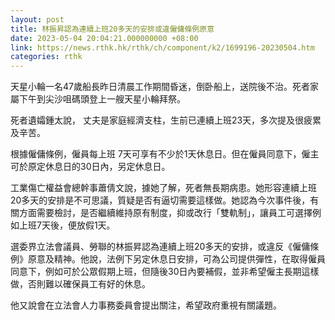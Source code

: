 ```yaml
---
layout: post
title: 林振昇認為連續上班20多天的安排或違僱傭條例原意
date: 2023-05-04 20:04:21.000000000 +08:00
link: https://news.rthk.hk/rthk/ch/component/k2/1699196-20230504.htm
categories: rthk
---
```


天星小輪一名47歲船長昨日清晨工作期間昏迷，倒卧船上，送院後不治。死者家屬下午到尖沙咀碼頭登上一艘天星小輪拜祭。

死者遺孀鍾太說， 丈夫是家庭經濟支柱，生前已連續上班23天，多次提及很疲累及辛苦。

根據僱傭條例，僱員每上班 7天可享有不少於1天休息日。但在僱員同意下，僱主可於原定休息日的30日內，另定休息日。

工業傷亡權益會總幹事蕭倩文說，據她了解，死者無長期病患。她形容連續上班20多天的安排是不可思議，質疑是否有逼切需要這樣做。她認為今次事件後，有關方面需要檢討，是否繼續維持原有制度，抑或改行「雙軌制」，讓員工可選擇例如上班7天後，便放假1天。

選委界立法會議員、勞聯的林振昇認為連續上班20多天的安排，或違反《僱傭條例》原意及精神。他說，法例下另定休息日安排，可為公司提供彈性，在取得僱員同意下，例如可於公眾假期上班，但隨後30日內要補假，並非希望僱主長期這樣做，否則難以確保員工有好的休息。

他又說會在立法會人力事務委員會提出關注，希望政府重視有關議題。

